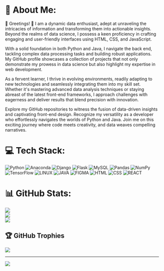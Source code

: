 # 💫 About Me:
🔭
Greetings! 👋 I am a dynamic data enthusiast, adept at unraveling the intricacies of information and transforming them into actionable insights. Beyond the realms of data science, I possess a keen proficiency in crafting engaging and user-friendly interfaces using HTML, CSS, and JavaScript.

With a solid foundation in both Python and Java, I navigate the back end, tackling complex data processing tasks and building robust applications. My GitHub profile showcases a collection of projects that not only demonstrate my prowess in data science but also highlight my expertise in web development.

As a fervent learner, I thrive in evolving environments, readily adapting to new technologies and seamlessly integrating them into my skill set. Whether it's mastering advanced data analysis techniques or staying abreast of the latest front-end frameworks, I approach challenges with eagerness and deliver results that blend precision with innovation.

Explore my GitHub repositories to witness the fusion of data-driven insights and captivating front-end design. Recognize my versatility as a developer who effortlessly navigates the worlds of Python and Java. Join me on this exciting journey where code meets creativity, and data weaves compelling narratives.<br>

# 💻 Tech Stack:
![Python](https://img.shields.io/badge/python-3670A0?style=for-the-badge&logo=python&logoColor=ffdd54) ![Anaconda](https://img.shields.io/badge/Anaconda-%2344A833.svg?style=for-the-badge&logo=anaconda&logoColor=white) ![Django](https://img.shields.io/badge/django-%23092E20.svg?style=for-the-badge&logo=django&logoColor=white) ![Flask](https://img.shields.io/badge/flask-%23000.svg?style=for-the-badge&logo=flask&logoColor=white) ![MySQL](https://img.shields.io/badge/mysql-%2300f.svg?style=for-the-badge&logo=mysql&logoColor=white) ![Pandas](https://img.shields.io/badge/pandas-%23150458.svg?style=for-the-badge&logo=pandas&logoColor=white) ![NumPy](https://img.shields.io/badge/numpy-%23013243.svg?style=for-the-badge&logo=numpy&logoColor=white) ![TensorFlow](https://img.shields.io/badge/TensorFlow-%23FF6F00.svg?style=for-the-badge&logo=TensorFlow&logoColor=white) ![LINUX](https://img.shields.io/badge/Linux-FCC624?style=for-the-badge&logo=linux&logoColor=black) ![JAVA]("https://img.shields.io/badge/Java-%23000.svg?style=for-the-badge&logo=java&logoColor=white") ![FIGMA]("https://img.shields.io/badge/Figma-F24E1E?style=for-the-badge&logo=figma&logoColor=white") ![HTML]("https://img.shields.io/badge/HTML5-E34F26?style=for-the-badge&logo=html5&logoColor=white") ![CSS]("https://img.shields.io/badge/CSS3-1572B6?style=for-the-badge&logo=css3&logoColor=white" ) ![REACT]("https://img.shields.io/badge/React-20232A?style=for-the-badge&logo=react&logoColor=61DAFB")
# 📊 GitHub Stats:
![](https://github-readme-stats.vercel.app/api?username=heet579&theme=radical&hide_border=true&include_all_commits=false&count_private=false)<br/>
![](https://github-readme-streak-stats.herokuapp.com/?user=heet579&theme=radical&hide_border=true)<br/>
![](https://github-readme-stats.vercel.app/api/top-langs/?username=heet579&theme=radical&hide_border=true&include_all_commits=false&count_private=false&layout=compact)

## 🏆 GitHub Trophies
![](https://github-profile-trophy.vercel.app/?username=heet579&theme=nord&no-frame=true&no-bg=true&margin-w=4)

---
[![](https://visitcount.itsvg.in/api?id=heet579&icon=5&color=6)](https://visitcount.itsvg.in)

<!-- Proudly created with GPRM ( https://gprm.itsvg.in ) -->
